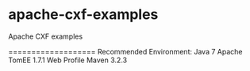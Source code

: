 apache-cxf-examples
===================

Apache CXF examples

===================
Recommended Environment:
Java 7
Apache TomEE 1.7.1 Web Profile
Maven 3.2.3

